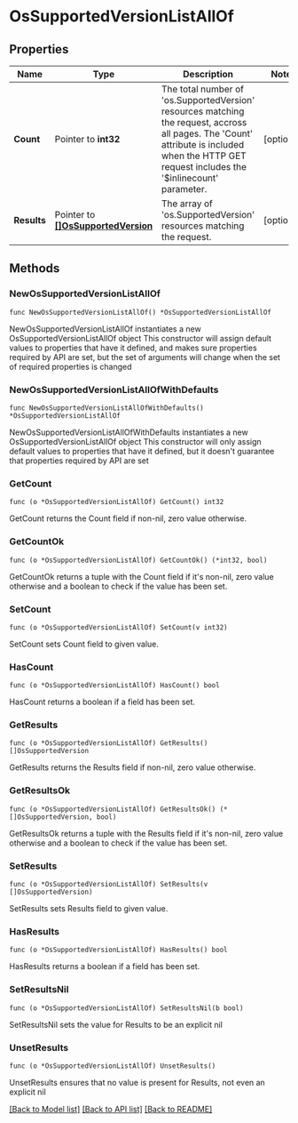 # OsSupportedVersionListAllOf

## Properties

Name | Type | Description | Notes
------------ | ------------- | ------------- | -------------
**Count** | Pointer to **int32** | The total number of &#39;os.SupportedVersion&#39; resources matching the request, accross all pages. The &#39;Count&#39; attribute is included when the HTTP GET request includes the &#39;$inlinecount&#39; parameter. | [optional] 
**Results** | Pointer to [**[]OsSupportedVersion**](OsSupportedVersion.md) | The array of &#39;os.SupportedVersion&#39; resources matching the request. | [optional] 

## Methods

### NewOsSupportedVersionListAllOf

`func NewOsSupportedVersionListAllOf() *OsSupportedVersionListAllOf`

NewOsSupportedVersionListAllOf instantiates a new OsSupportedVersionListAllOf object
This constructor will assign default values to properties that have it defined,
and makes sure properties required by API are set, but the set of arguments
will change when the set of required properties is changed

### NewOsSupportedVersionListAllOfWithDefaults

`func NewOsSupportedVersionListAllOfWithDefaults() *OsSupportedVersionListAllOf`

NewOsSupportedVersionListAllOfWithDefaults instantiates a new OsSupportedVersionListAllOf object
This constructor will only assign default values to properties that have it defined,
but it doesn't guarantee that properties required by API are set

### GetCount

`func (o *OsSupportedVersionListAllOf) GetCount() int32`

GetCount returns the Count field if non-nil, zero value otherwise.

### GetCountOk

`func (o *OsSupportedVersionListAllOf) GetCountOk() (*int32, bool)`

GetCountOk returns a tuple with the Count field if it's non-nil, zero value otherwise
and a boolean to check if the value has been set.

### SetCount

`func (o *OsSupportedVersionListAllOf) SetCount(v int32)`

SetCount sets Count field to given value.

### HasCount

`func (o *OsSupportedVersionListAllOf) HasCount() bool`

HasCount returns a boolean if a field has been set.

### GetResults

`func (o *OsSupportedVersionListAllOf) GetResults() []OsSupportedVersion`

GetResults returns the Results field if non-nil, zero value otherwise.

### GetResultsOk

`func (o *OsSupportedVersionListAllOf) GetResultsOk() (*[]OsSupportedVersion, bool)`

GetResultsOk returns a tuple with the Results field if it's non-nil, zero value otherwise
and a boolean to check if the value has been set.

### SetResults

`func (o *OsSupportedVersionListAllOf) SetResults(v []OsSupportedVersion)`

SetResults sets Results field to given value.

### HasResults

`func (o *OsSupportedVersionListAllOf) HasResults() bool`

HasResults returns a boolean if a field has been set.

### SetResultsNil

`func (o *OsSupportedVersionListAllOf) SetResultsNil(b bool)`

 SetResultsNil sets the value for Results to be an explicit nil

### UnsetResults
`func (o *OsSupportedVersionListAllOf) UnsetResults()`

UnsetResults ensures that no value is present for Results, not even an explicit nil

[[Back to Model list]](../README.md#documentation-for-models) [[Back to API list]](../README.md#documentation-for-api-endpoints) [[Back to README]](../README.md)


